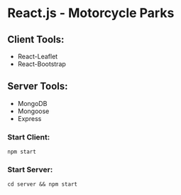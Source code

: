 # React.js - Motorcycle Parks

## Client Tools:

- React-Leaflet
- React-Bootstrap

## Server Tools:

- MongoDB
- Mongoose
- Express

### Start Client:

`npm start`

### Start Server:

`cd server && npm start`
